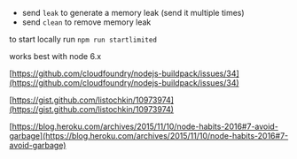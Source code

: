 - send `leak` to generate a memory leak (send it multiple times)
- send `clean` to remove memory leak

to start locally run `npm run startlimited`

works best with node 6.x


[https://github.com/cloudfoundry/nodejs-buildpack/issues/34](https://github.com/cloudfoundry/nodejs-buildpack/issues/34)

[https://gist.github.com/listochkin/10973974](https://gist.github.com/listochkin/10973974)

[https://blog.heroku.com/archives/2015/11/10/node-habits-2016#7-avoid-garbage](https://blog.heroku.com/archives/2015/11/10/node-habits-2016#7-avoid-garbage)
